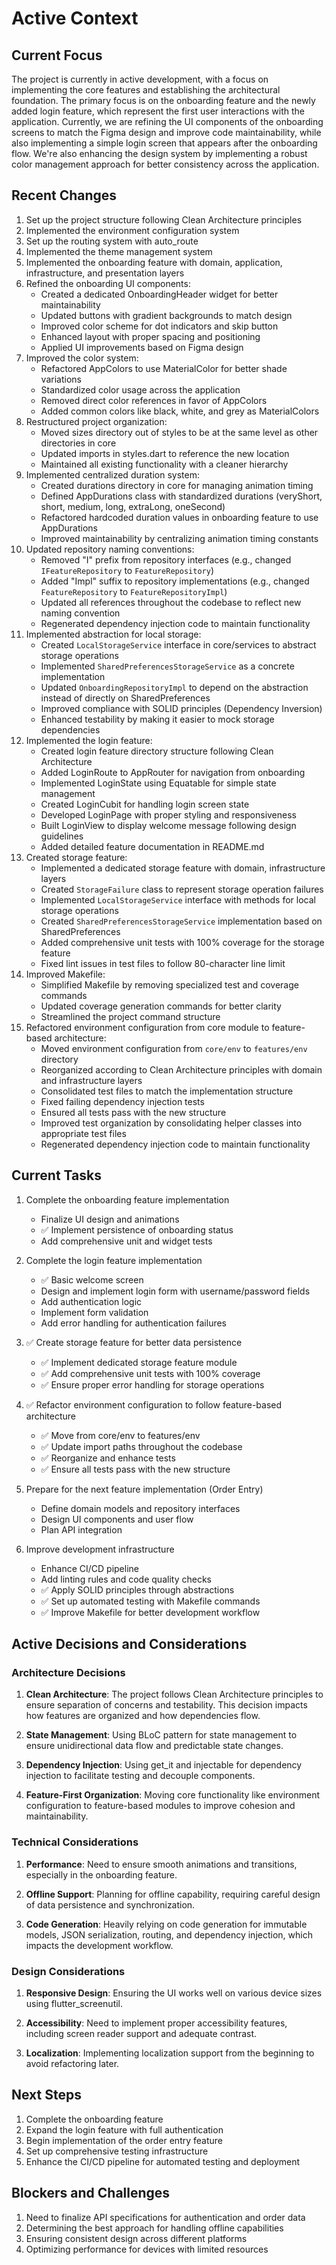 # Active Context

## Current Focus
The project is currently in active development, with a focus on implementing the core features and establishing the architectural foundation. The primary focus is on the onboarding feature and the newly added login feature, which represent the first user interactions with the application. Currently, we are refining the UI components of the onboarding screens to match the Figma design and improve code maintainability, while also implementing a simple login screen that appears after the onboarding flow. We're also enhancing the design system by implementing a robust color management approach for better consistency across the application.

## Recent Changes
1. Set up the project structure following Clean Architecture principles
2. Implemented the environment configuration system
3. Set up the routing system with auto_route
4. Implemented the theme management system
5. Implemented the onboarding feature with domain, application, infrastructure, and presentation layers
6. Refined the onboarding UI components:
   - Created a dedicated OnboardingHeader widget for better maintainability
   - Updated buttons with gradient backgrounds to match design
   - Improved color scheme for dot indicators and skip button
   - Enhanced layout with proper spacing and positioning
   - Applied UI improvements based on Figma design
7. Improved the color system:
   - Refactored AppColors to use MaterialColor for better shade variations
   - Standardized color usage across the application
   - Removed direct color references in favor of AppColors
   - Added common colors like black, white, and grey as MaterialColors
8. Restructured project organization:
   - Moved sizes directory out of styles to be at the same level as other directories in core
   - Updated imports in styles.dart to reference the new location
   - Maintained all existing functionality with a cleaner hierarchy
9. Implemented centralized duration system:
   - Created durations directory in core for managing animation timing
   - Defined AppDurations class with standardized durations (veryShort, short, medium, long, extraLong, oneSecond)
   - Refactored hardcoded duration values in onboarding feature to use AppDurations
   - Improved maintainability by centralizing animation timing constants
10. Updated repository naming conventions:
    - Removed "I" prefix from repository interfaces (e.g., changed `IFeatureRepository` to `FeatureRepository`)
    - Added "Impl" suffix to repository implementations (e.g., changed `FeatureRepository` to `FeatureRepositoryImpl`)
    - Updated all references throughout the codebase to reflect new naming convention
    - Regenerated dependency injection code to maintain functionality
11. Implemented abstraction for local storage:
    - Created `LocalStorageService` interface in core/services to abstract storage operations
    - Implemented `SharedPreferencesStorageService` as a concrete implementation
    - Updated `OnboardingRepositoryImpl` to depend on the abstraction instead of directly on SharedPreferences
    - Improved compliance with SOLID principles (Dependency Inversion)
    - Enhanced testability by making it easier to mock storage dependencies
12. Implemented the login feature:
    - Created login feature directory structure following Clean Architecture
    - Added LoginRoute to AppRouter for navigation from onboarding
    - Implemented LoginState using Equatable for simple state management
    - Created LoginCubit for handling login screen state
    - Developed LoginPage with proper styling and responsiveness
    - Built LoginView to display welcome message following design guidelines
    - Added detailed feature documentation in README.md
13. Created storage feature:
    - Implemented a dedicated storage feature with domain, infrastructure layers
    - Created `StorageFailure` class to represent storage operation failures
    - Implemented `LocalStorageService` interface with methods for local storage operations
    - Created `SharedPreferencesStorageService` implementation based on SharedPreferences
    - Added comprehensive unit tests with 100% coverage for the storage feature
    - Fixed lint issues in test files to follow 80-character line limit
14. Improved Makefile:
    - Simplified Makefile by removing specialized test and coverage commands
    - Updated coverage generation commands for better clarity
    - Streamlined the project command structure
15. Refactored environment configuration from core module to feature-based architecture:
    - Moved environment configuration from `core/env` to `features/env` directory
    - Reorganized according to Clean Architecture principles with domain and infrastructure layers
    - Consolidated test files to match the implementation structure
    - Fixed failing dependency injection tests
    - Ensured all tests pass with the new structure
    - Improved test organization by consolidating helper classes into appropriate test files
    - Regenerated dependency injection code to maintain functionality

## Current Tasks
1. Complete the onboarding feature implementation
   - Finalize UI design and animations
   - ✅ Implement persistence of onboarding status
   - Add comprehensive unit and widget tests
   
2. Complete the login feature implementation
   - ✅ Basic welcome screen
   - Design and implement login form with username/password fields
   - Add authentication logic
   - Implement form validation
   - Add error handling for authentication failures

3. ✅ Create storage feature for better data persistence
   - ✅ Implement dedicated storage feature module
   - ✅ Add comprehensive unit tests with 100% coverage
   - ✅ Ensure proper error handling for storage operations

4. ✅ Refactor environment configuration to follow feature-based architecture
   - ✅ Move from core/env to features/env
   - ✅ Update import paths throughout the codebase
   - ✅ Reorganize and enhance tests
   - ✅ Ensure all tests pass with the new structure

5. Prepare for the next feature implementation (Order Entry)
   - Define domain models and repository interfaces
   - Design UI components and user flow
   - Plan API integration

6. Improve development infrastructure
   - Enhance CI/CD pipeline
   - Add linting rules and code quality checks
   - ✅ Apply SOLID principles through abstractions
   - ✅ Set up automated testing with Makefile commands
   - ✅ Improve Makefile for better development workflow

## Active Decisions and Considerations

### Architecture Decisions
1. **Clean Architecture**: The project follows Clean Architecture principles to ensure separation of concerns and testability. This decision impacts how features are organized and how dependencies flow.

2. **State Management**: Using BLoC pattern for state management to ensure unidirectional data flow and predictable state changes.

3. **Dependency Injection**: Using get_it and injectable for dependency injection to facilitate testing and decouple components.

4. **Feature-First Organization**: Moving core functionality like environment configuration to feature-based modules to improve cohesion and maintainability.

### Technical Considerations
1. **Performance**: Need to ensure smooth animations and transitions, especially in the onboarding feature.

2. **Offline Support**: Planning for offline capability, requiring careful design of data persistence and synchronization.

3. **Code Generation**: Heavily relying on code generation for immutable models, JSON serialization, routing, and dependency injection, which impacts the development workflow.

### Design Considerations
1. **Responsive Design**: Ensuring the UI works well on various device sizes using flutter_screenutil.

2. **Accessibility**: Need to implement proper accessibility features, including screen reader support and adequate contrast.

3. **Localization**: Implementing localization support from the beginning to avoid refactoring later.

## Next Steps
1. Complete the onboarding feature
2. Expand the login feature with full authentication
3. Begin implementation of the order entry feature
4. Set up comprehensive testing infrastructure
5. Enhance the CI/CD pipeline for automated testing and deployment

## Blockers and Challenges
1. Need to finalize API specifications for authentication and order data
2. Determining the best approach for handling offline capabilities
3. Ensuring consistent design across different platforms
4. Optimizing performance for devices with limited resources 